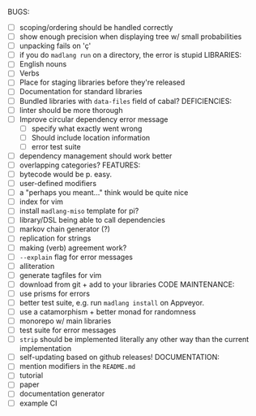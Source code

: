 BUGS:
  - [ ] scoping/ordering should be handled correctly
  - [ ] show enough precision when displaying tree w/ small probabilities
  - [ ] unpacking fails on 'ç'
  - [ ] if you do `madlang run` on a directory, the error is stupid
LIBRARIES:
  - [ ] English nouns
  - [ ] Verbs
  - [ ] Place for staging libraries before they're released
  - [ ] Documentation for standard libraries
  - [ ] Bundled libraries with `data-files` field of cabal?
DEFICIENCIES:
  - [ ] linter should be more thorough
  - [ ] Improve circular dependency error message
    - [ ] specify what exactly went wrong
    - [ ] Should include location information
    - [ ] error test suite
  - [ ] dependency management should work better
  - [ ] overlapping categories?
FEATURES:
  - [ ] bytecode would be p. easy.
  - [ ] user-defined modifiers
  - [ ] a "perhaps you meant..." think would be quite nice
  - [ ] index for vim
  - [ ] install `madlang-miso` template for pi?
  - [ ] library/DSL being able to call dependencies
  - [ ] markov chain generator (?)
  - [ ] replication for strings
  - [ ] making (verb) agreement work?
  - [ ] `--explain` flag for error messages
  - [ ] alliteration
  - [ ] generate tagfiles for vim
  - [ ] download from git + add to your libraries
CODE MAINTENANCE:
  - [ ] use prisms for errors
  - [ ] better test suite, e.g. run `madlang install` on Appveyor.
  - [ ] use a catamorphism + better monad for randomness
  - [ ] monorepo w/ main libraries
  - [ ] test suite for error messages
  - [ ] `strip` should be implemented literally any other way than the current
    implementation
  - [ ] self-updating based on github releases!
DOCUMENTATION:
  - [ ] mention modifiers in the `README.md`
  - [ ] tutorial
  - [ ] paper
  - [ ] documentation generator
  - [ ] example CI

